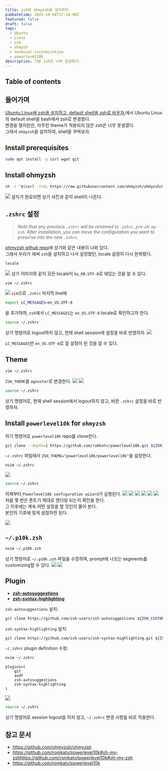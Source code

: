 ```yaml
---
title: zsh에 ohmyzsh을 설치하자.
pubDatetime: 2023-10-08T17:34:00Z
featured: false
draft: false
tags:
  - Ubuntu
  - Linux
  - zsh
  - ohmyzh
  - terminal-customization
  - powerlevel10k
description: 기본 zsh은 너무 앙상하다.
---
```


## Table of contents

## 들어가며

[Ubuntu Linux에 zsh을 설치하고, default shell을 zsh로 바꾸자.](install-zsh-on-ubuntu-linux.md)에서 Ubuntu Linux의 default shell을 bash에서 zsh로 변경했다.  
변경을 했지만은, 아무런 theme가 적용되지 않은 zsh은 너무 못생겼다.  
그래서 `ohmyzsh`을 설치하여, shell을 꾸며보자.

## Install prerequisites

```zsh
sudo apt install -y curl wget git
```

## Install ohmyzsh

```zsh
sh -c "$(curl -fsSL https://raw.githubusercontent.com/ohmyzsh/ohmyzsh/master/tools/install.sh)"
```

![](https://res.cloudinary.com/gyunseo-blog/image/upload/v1698669625/install-ohmyzsh-on-zsh-1696755087617.jpeg)
설치가 완료되면 상기 사진과 같이 shell이 나온다.

## `.zshrc` 설정

> _Note that any previous `.zshrc` will be renamed to `.zshrc.pre-oh-my-zsh`.
> After installation, you can move the configuration you want to preserve into the new `.zshrc`._

[ohmyzsh github repo](https://github.com/ohmyzsh/ohmyzsh)에 상기와 같은 내용이 나와 있다.  
그래서 우리가 애써 `zsh`을 설치하고 나서 설정했던, locale 설정이 다시 원복됐다.

```zsh
locale
```

![](https://res.cloudinary.com/gyunseo-blog/image/upload/v1698669625/install-ohmyzsh-on-zsh-1696755283145.jpeg)
상기 이미지와 같이 모든 locale이 `ko_KR.UTF-8`로 돼있는 것을 알 수 있다.

```zsh
vim ~/.zshrc
```

![](https://res.cloudinary.com/gyunseo-blog/image/upload/v1698669625/install-ohmyzsh-on-zsh-1696755380622.jpeg)
`vim`으로 `.zshrc` 마지막 line에

```zsh
export LC_MESSAGES=en_US.UTF-8
```

을 추가하여, `zsh`에서 `LC_MESSAGES`는 `en_US.UTF-8` locale로 확인하고자 한다.

```zsh
source ~/.zshrc
```

상기 명령어로 logout하지 않고, 현재 shell session에 설정을 바로 반영하자.
![](https://res.cloudinary.com/gyunseo-blog/image/upload/v1698669625/install-ohmyzsh-on-zsh-1696755481464.jpeg)

`LC_MESSAGES`만 `en_US.UTF-8`로 잘 설정이 된 것을 알 수 있다.

## Theme

```zsh
vim ~/.zshrc
```

`ZSH_THEME`을 `agnoster`로 변경한다.
![](https://res.cloudinary.com/gyunseo-blog/image/upload/v1698669625/install-ohmyzsh-on-zsh-1696755659805.jpeg)
![](https://res.cloudinary.com/gyunseo-blog/image/upload/v1698669625/install-ohmyzsh-on-zsh-1696755690229.jpeg)

```zsh
source ~/.zshrc
```

상기 명령어로, 현재 shell session에서 logout하지 않고, 바뀐 `.zshrc` 설정을 바로 반영하자.

## Install `powerlevel10k` for `ohmyzsh`

하기 명령어로 `powerlevel10k` repo를 clone한다.

```zsh
git clone --depth=1 https://github.com/romkatv/powerlevel10k.git ${ZSH_CUSTOM:-$HOME/.oh-my-zsh/custom}/themes/powerlevel10k
```

`~/.zshrc` 파일에서 `ZSH_THEME="powerlevel10k/powerlevel10k"`을 설정한다.

```zsh
nvim ~/.zshrc
```

![](https://res.cloudinary.com/gyunseo-blog/image/upload/v1698669625/install-ohmyzsh-on-zsh-1696763490631.jpeg)

```zsh
source ~/.zshrc
```

이제부터 `Powerlevel10k configuration wizard`가 실행된다.
![](https://res.cloudinary.com/gyunseo-blog/image/upload/v1698669625/install-ohmyzsh-on-zsh-1696763564811.jpeg)
![](https://res.cloudinary.com/gyunseo-blog/image/upload/v1698669625/install-ohmyzsh-on-zsh-1696763580252.jpeg)
![](https://res.cloudinary.com/gyunseo-blog/image/upload/v1698669625/install-ohmyzsh-on-zsh-1696763654657.jpeg)
![](https://res.cloudinary.com/gyunseo-blog/image/upload/v1698669625/install-ohmyzsh-on-zsh-1696763671554.jpeg)
![](https://res.cloudinary.com/gyunseo-blog/image/upload/v1698669625/install-ohmyzsh-on-zsh-1696763691713.jpeg)
![](https://res.cloudinary.com/gyunseo-blog/image/upload/v1698669625/install-ohmyzsh-on-zsh-1696763718715.jpeg)
처음 몇 번은 폰트가 제대로 렌더링 되는지 확인을 한다.  
그 이후에는 계속 어떤 설정을 할 것인지 물어 본다.  
본인의 기호에 맞게 설정하면 된다.

![](https://res.cloudinary.com/gyunseo-blog/image/upload/v1698669625/install-ohmyzsh-on-zsh-1696764202962.jpeg)

## `~/.p10k.zsh`

```zsh
nvim ~/.p10k.zsh
```

상기 명령어로 `~/.p10k.zsh` 파일을 수정하여, prompt에 나오는 segments를 customizing할 수 있다.
![](https://res.cloudinary.com/gyunseo-blog/image/upload/v1698669625/install-ohmyzsh-on-zsh-1696772955102.jpeg)
![](https://res.cloudinary.com/gyunseo-blog/image/upload/v1698669625/install-ohmyzsh-on-zsh-1696773064121.jpeg)

## Plugin

- **[zsh-autosuggestions](https://github.com/zsh-users/zsh-autosuggestions)**
- **[zsh-syntax-highlighting](https://github.com/zsh-users/zsh-syntax-highlighting)**

`zsh-autosuggestions` 설치:

```zsh
git clone https://github.com/zsh-users/zsh-autosuggestions ${ZSH_CUSTOM:-~/.oh-my-zsh/custom}/plugins/zsh-autosuggestions
```

`zsh-syntax-highlighting` 설치:

```zsh
git clone https://github.com/zsh-users/zsh-syntax-highlighting.git ${ZSH_CUSTOM:-~/.oh-my-zsh/custom}/plugins/zsh-syntax-highlighting
```

`~/.zshrc` plugin definition 수정:

```zsh
nvim ~/.zshrc
```

```
plugins=(
	git
	asdf
	zsh-autosuggestions
	zsh-syntax-highlighting
)
```

![](https://res.cloudinary.com/gyunseo-blog/image/upload/v1698669625/install-ohmyzsh-on-zsh-1696775854824.jpeg)

```zsh
source ~/.zshrc
```

상기 명령어로 session logout을 하지 않고, `~/.zshrc` 변경 사항을 바로 적용한다.

## 참고 문서

- <https://github.com/ohmyzsh/ohmyzsh>
- <https://github.com/romkatv/powerlevel10k#oh-my-zshhttps://github.com/romkatv/powerlevel10k#oh-my-zsh>
- <https://github.com/romkatv/powerlevel10k>
